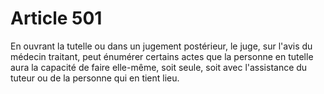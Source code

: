 # Article 501

En ouvrant la tutelle ou dans un jugement postérieur, le juge, sur l'avis du médecin traitant, peut énumérer certains actes que la personne en tutelle aura la capacité de faire elle-même, soit seule, soit avec l'assistance du tuteur ou de la personne qui en tient lieu.
